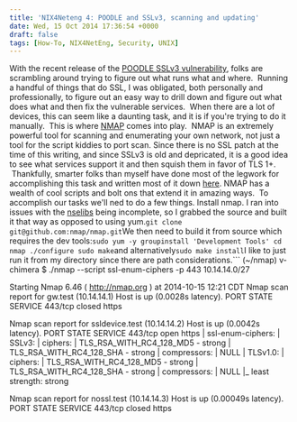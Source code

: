 ```yaml
---
title: 'NIX4Neteng 4: POODLE and SSLv3, scanning and updating'
date: Wed, 15 Oct 2014 17:36:54 +0000
draft: false
tags: [How-To, NIX4NetEng, Security, UNIX]
---
```


With the recent release of the [POODLE SSLv3 vulnerability](https://www.openssl.org/~bodo/ssl-poodle.pdf), folks are scrambling around trying to figure out what runs what and where.  Running a handful of things that do SSL, I was obligated, both personally and professionally, to figure out an easy way to drill down and figure out what does what and then fix the vulnerable services.  When there are a lot of devices, this can seem like a daunting task, and it is if you're trying to do it manually.  This is where [NMAP](http://nmap.org/) comes into play.  NMAP is an extremely powerful tool for scanning and enumerating your own network, not just a tool for the script kiddies to port scan. Since there is no SSL patch at the time of this writing, and since SSLv3 is old and depricated, it is a good idea to see what services support it and then squish them in favor of TLS 1+.  Thankfully, smarter folks than myself have done most of the legwork for accomplishing this task and written most of it down [here](http://nmap.org/nsedoc/scripts/ssl-enum-ciphers.html). NMAP has a wealth of cool scripts and bolt ons that extend it in amazing ways.  To accomplish our tasks we'll ned to do a few things. Install nmap. I ran into issues with the [nselibs](http://nmap.org/book/nse-library.html) being incomplete, so I grabbed the source and built it that way as opposed to using yum.```
git clone git@github.com:nmap/nmap.git
```We then need to build it from source which requires the dev tools:```
sudo yum -y groupinstall 'Development Tools'
cd nmap
./configure
sudo make
```and alternatively```
sudo make install
```I like to just run it from my directory since there are path considerations.```
(~/nmap) v-chimera $ ./nmap --script ssl-enum-ciphers -p 443 10.14.14.0/27

Starting Nmap 6.46 ( http://nmap.org ) at 2014-10-15 12:21 CDT
Nmap scan report for gw.test (10.14.14.1)
Host is up (0.0028s latency).
PORT    STATE  SERVICE
443/tcp closed https

Nmap scan report for ssldevice.test (10.14.14.2)
Host is up (0.0042s latency).
PORT    STATE SERVICE
443/tcp open  https
| ssl-enum-ciphers:
|   SSLv3:
|     ciphers:
|       TLS\_RSA\_WITH\_RC4\_128\_MD5 - strong
|       TLS\_RSA\_WITH\_RC4\_128\_SHA - strong
|     compressors:
|       NULL
|   TLSv1.0:
|     ciphers:
|       TLS\_RSA\_WITH\_RC4\_128\_MD5 - strong
|       TLS\_RSA\_WITH\_RC4\_128\_SHA - strong
|     compressors:
|       NULL
|\_  least strength: strong

Nmap scan report for nossl.test (10.14.14.3)
Host is up (0.00049s latency).
PORT    STATE  SERVICE
443/tcp closed https
```From here we can see that there is a host that needs to be updated. There are a wealth of docs out there for changing out the supported version. Most of my stuff is apache so I used [this guide](https://zmap.io/sslv3/). For embedded devices, the best option is to filter access \[which you should probably be doing anyway\] until there is a patched firmware version.
